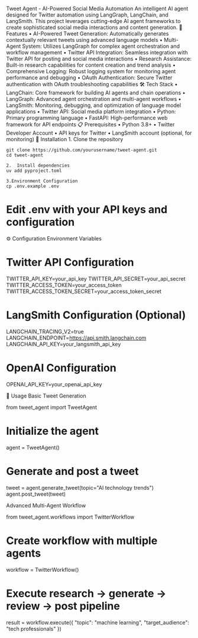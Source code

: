 Tweet Agent - AI-Powered Social Media Automation
An intelligent AI agent designed for Twitter automation using LangGraph, LangChain, and LangSmith. This project leverages cutting-edge AI agent frameworks to create sophisticated social media interactions and content generation.
🚀 Features
	•	AI-Powered Tweet Generation: Automatically generates contextually relevant tweets using advanced language models
	•	Multi-Agent System: Utilizes LangGraph for complex agent orchestration and workflow management
	•	Twitter API Integration: Seamless integration with Twitter API for posting and social media interactions
	•	Research Assistance: Built-in research capabilities for content creation and trend analysis
	•	Comprehensive Logging: Robust logging system for monitoring agent performance and debugging
	•	OAuth Authentication: Secure Twitter authentication with OAuth troubleshooting capabilities
🛠️ Tech Stack
	•	LangChain: Core framework for building AI agents and chain operations
	•	LangGraph: Advanced agent orchestration and multi-agent workflows
	•	LangSmith: Monitoring, debugging, and optimization of language model applications
	•	Twitter API: Social media platform integration
	•	Python: Primary programming language
	•	FastAPI: High-performance web framework for API endpoints
📋 Prerequisites
	•	Python 3.8+
	•	Twitter Developer Account
	•	API keys for Twitter
	•	LangSmith account (optional, for monitoring)
🔧 Installation
	1.	Clone the repository

    git clone https://github.com/yourusername/tweet-agent.git
    cd tweet-agent

    2.	Install dependencies
    uv add pyproject.toml

    3.Environment Configuration
    cp .env.example .env
# Edit .env with your API keys and configuration

⚙️ Configuration
Environment Variables

# Twitter API Configuration
TWITTER_API_KEY=your_api_key
TWITTER_API_SECRET=your_api_secret
TWITTER_ACCESS_TOKEN=your_access_token
TWITTER_ACCESS_TOKEN_SECRET=your_access_token_secret

# LangSmith Configuration (Optional)
LANGCHAIN_TRACING_V2=true
LANGCHAIN_ENDPOINT=https://api.smith.langchain.com
LANGCHAIN_API_KEY=your_langsmith_api_key

# OpenAI Configuration
OPENAI_API_KEY=your_openai_api_key

🚀 Usage
Basic Tweet Generation

from tweet_agent import TweetAgent

# Initialize the agent
agent = TweetAgent()

# Generate and post a tweet
tweet = agent.generate_tweet(topic="AI technology trends")
agent.post_tweet(tweet)

Advanced Multi-Agent Workflow

from tweet_agent.workflows import TwitterWorkflow

# Create workflow with multiple agents
workflow = TwitterWorkflow()

# Execute research → generate → review → post pipeline
result = workflow.execute({
    "topic": "machine learning",
    "target_audience": "tech professionals"
})




